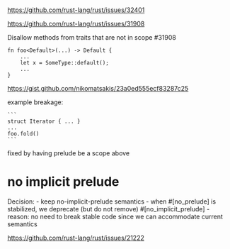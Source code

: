 # 

https://github.com/rust-lang/rust/issues/32401

https://github.com/rust-lang/rust/issues/31908

Disallow methods from traits that are not in scope      #31908    
      
    
```
fn foo<Default>(...) -> Default {
    ...
    let x = SomeType::default();
    ...
}
```

https://gist.github.com/nikomatsakis/23a0ed555ecf83287c25

example breakage:
    
    ```
    struct Iterator { ... }
    ...
    foo.fold()
    ```
    
fixed by having prelude be a scope above

# no implicit prelude

Decision:
    - keep no-implicit-prelude semantics
    - when #[no_prelude] is stabilized, we deprecate (but do not remove) #[no_implicit_prelude]
    - reason: no need to break stable code since we can accommodate current semantics

https://github.com/rust-lang/rust/issues/21222


